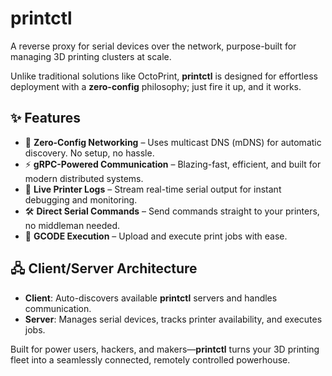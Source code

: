 # **printctl**

A reverse proxy for serial devices over the network, purpose-built for managing 3D printing clusters at scale.

Unlike traditional solutions like OctoPrint, **printctl** is designed for effortless deployment with a **zero-config** philosophy; just fire it up, and it works.

## **✨ Features**

-   🚀 **Zero-Config Networking** – Uses multicast DNS (mDNS) for automatic discovery. No setup, no hassle.
-   ⚡ **gRPC-Powered Communication** – Blazing-fast, efficient, and built for modern distributed systems.
-   📡 **Live Printer Logs** – Stream real-time serial output for instant debugging and monitoring.
-   🛠 **Direct Serial Commands** – Send commands straight to your printers, no middleman needed.
-   📂 **GCODE Execution** – Upload and execute print jobs with ease.

## **🖧 Client/Server Architecture**

-   **Client**: Auto-discovers available **printctl** servers and handles communication.
-   **Server**: Manages serial devices, tracks printer availability, and executes jobs.

Built for power users, hackers, and makers—**printctl** turns your 3D printing fleet into a seamlessly connected, remotely controlled powerhouse.
